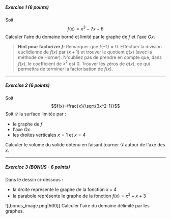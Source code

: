 
##### Exercise 1 (6 points)

Soit
$$f(x)=x^3 -7x-6$$
Calculer l'aire du domaine borné et limité par le graphe de $f$ et l'axe $Ox$.

> **Hint pour factorizer $f$:**
> Remarquer que $f(-1) = 0$.
> Effectuer la division euclidienne de $f(x)$ par $(x+1)$ et trouver le quotient $q(x)$ (avec la méthode de Horner). N'oubliez pas de prendre en compte que, dans $f(x)$, le coefficient de $x^2$ est $0$.
> Trouver les zéros de $q(x)$, ce qui permettra de terminer la factorisation de $f(x)$.

---
##### Exercise 2 (6 points)

Soit
$$f(x)=\frac{x}{\sqrt{3x^2-1}}$$
Soit $\mathcal D$ la surface limitée par :
- le graphe de $f$
- l'axe $Ox$
- les droites verticales $x=1$ et $x=4$

Calculer le volume du solide obtenu en faisant tourner $\mathcal D$ autour de l'axe des $x$.

---
##### Exercice 3 (BONUS - 6 points)

Dans le dessin ci-dessous :
- la droite représente le graphe de la fonction $x+4$
- la parabole représente le graphe de la fonction $f(x) = x^2+x+3$

![[bonus_image.png|500]]
Calculer l'aire du domaine délimité par les graphes.
